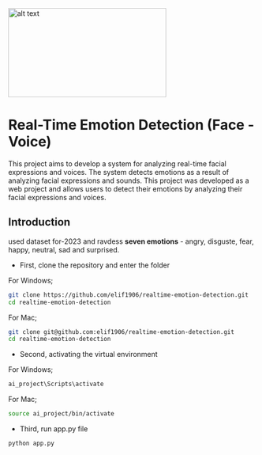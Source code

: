 <img src="img.png" alt="alt text" width="320" height="180">


# Real-Time Emotion Detection (Face - Voice)
This project aims to develop a system for analyzing real-time facial expressions and voices. The system detects emotions as a result of analyzing facial expressions and sounds. 
This project was developed as a web project and allows users to detect their emotions by analyzing their facial expressions and voices.
## Introduction
used dataset for-2023 and ravdess
**seven emotions** - angry, disguste, fear, happy, neutral, sad and surprised.

* First, clone the repository and enter the folder

For Windows;
```bash
git clone https://github.com/elif1906/realtime-emotion-detection.git
cd realtime-emotion-detection
```
 For Mac;
 ```bash
git clone git@github.com:elif1906/realtime-emotion-detection.git
cd realtime-emotion-detection
```
* Second, activating the virtual environment

For Windows;
```bash
ai_project\Scripts\activate

```
For Mac;

```bash
source ai_project/bin/activate

```
* Third, run app.py file
```bash
python app.py
```
